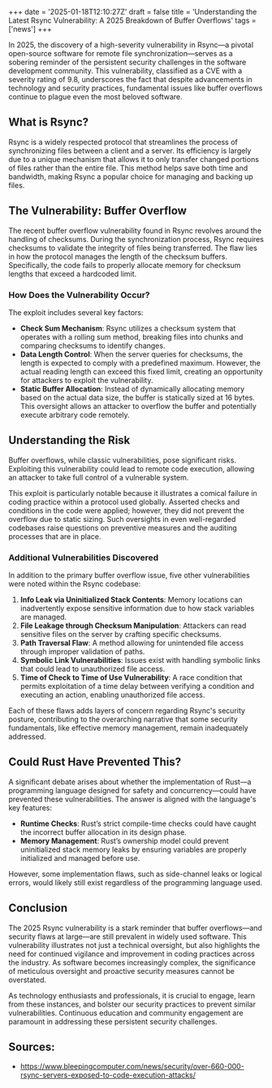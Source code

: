 +++
date = '2025-01-18T12:10:27Z'
draft = false
title = 'Understanding the Latest Rsync Vulnerability: A 2025 Breakdown of Buffer Overflows'
tags = ['news']
+++

In 2025, the discovery of a high-severity vulnerability in Rsync—a pivotal open-source software for remote file synchronization—serves as a sobering reminder of the persistent security challenges in the software development community. This vulnerability, classified as a CVE with a severity rating of 9.8, underscores the fact that despite advancements in technology and security practices, fundamental issues like buffer overflows continue to plague even the most beloved software.

## What is Rsync?
Rsync is a widely respected protocol that streamlines the process of synchronizing files between a client and a server. Its efficiency is largely due to a unique mechanism that allows it to only transfer changed portions of files rather than the entire file. This method helps save both time and bandwidth, making Rsync a popular choice for managing and backing up files.

## The Vulnerability: Buffer Overflow
The recent buffer overflow vulnerability found in Rsync revolves around the handling of checksums.  During the synchronization process, Rsync requires checksums to validate the integrity of files being transferred. The flaw lies in how the protocol manages the length of the checksum buffers. Specifically, the code fails to properly allocate memory for checksum lengths that exceed a hardcoded limit.

### How Does the Vulnerability Occur?
The exploit includes several key factors:
- **Check Sum Mechanism**: Rsync utilizes a checksum system that operates with a rolling sum method, breaking files into chunks and comparing checksums to identify changes.
- **Data Length Control**: When the server queries for checksums, the length is expected to comply with a predefined maximum. However, the actual reading length can exceed this fixed limit, creating an opportunity for attackers to exploit the vulnerability.
- **Static Buffer Allocation**: Instead of dynamically allocating memory based on the actual data size, the buffer is statically sized at 16 bytes. This oversight allows an attacker to overflow the buffer and potentially execute arbitrary code remotely.

## Understanding the Risk
Buffer overflows, while classic vulnerabilities, pose significant risks. Exploiting this vulnerability could lead to remote code execution, allowing an attacker to take full control of a vulnerable system.

This exploit is particularly notable because it illustrates a comical failure in coding practice within a protocol used globally. Asserted checks and conditions in the code were applied; however, they did not prevent the overflow due to static sizing. Such oversights in even well-regarded codebases raise questions on preventive measures and the auditing processes that are in place.

### Additional Vulnerabilities Discovered
In addition to the primary buffer overflow issue, five other vulnerabilities were noted within the Rsync codebase:
1. **Info Leak via Uninitialized Stack Contents**: Memory locations can inadvertently expose sensitive information due to how stack variables are managed.
2. **File Leakage through Checksum Manipulation**: Attackers can read sensitive files on the server by crafting specific checksums.
3. **Path Traversal Flaw**: A method allowing for unintended file access through improper validation of paths.
4. **Symbolic Link Vulnerabilities**: Issues exist with handling symbolic links that could lead to unauthorized file access.
5. **Time of Check to Time of Use Vulnerability**: A race condition that permits exploitation of a time delay between verifying a condition and executing an action, enabling unauthorized file access.

Each of these flaws adds layers of concern regarding Rsync's security posture, contributing to the overarching narrative that some security fundamentals, like effective memory management, remain inadequately addressed.

## Could Rust Have Prevented This?
A significant debate arises about whether the implementation of Rust—a programming language designed for safety and concurrency—could have prevented these vulnerabilities. The answer is aligned with the language's key features:
- **Runtime Checks**: Rust’s strict compile-time checks could have caught the incorrect buffer allocation in its design phase.
- **Memory Management**: Rust’s ownership model could prevent uninitialized stack memory leaks by ensuring variables are properly initialized and managed before use.

However, some implementation flaws, such as side-channel leaks or logical errors, would likely still exist regardless of the programming language used.

## Conclusion
The 2025 Rsync vulnerability is a stark reminder that buffer overflows—and security flaws at large—are still prevalent in widely used software. This vulnerability illustrates not just a technical oversight, but also highlights the need for continued vigilance and improvement in coding practices across the industry. As software becomes increasingly complex, the significance of meticulous oversight and proactive security measures cannot be overstated.

As technology enthusiasts and professionals, it is crucial to engage, learn from these instances, and bolster our security practices to prevent similar vulnerabilities. Continuous education and community engagement are paramount in addressing these persistent security challenges. 

## Sources:
- https://www.bleepingcomputer.com/news/security/over-660-000-rsync-servers-exposed-to-code-execution-attacks/


